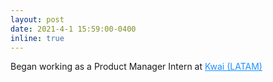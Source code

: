 ```yaml
---
layout: post
date: 2021-4-1 15:59:00-0400
inline: true
---
```


Began working as a Product Manager Intern at <a href="https://www.kwai.com/?lang=en" style="color: DodgerBlue">Kwai (LATAM)</a>